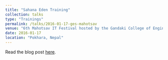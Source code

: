 ```yaml
---
title: "Sahana Eden Training"
collection: talks
type: "Trainings"
permalink: /talks/2016-01-17-ges-mahotsav
venue: "6th Mahotsav IT Festival hosted by the Gandaki College of Engineering and Science (GCES)"
date: 2016-01-17
location: "Pokhara, Nepal"
---
```


Read the blog post [here](https://sahanafoundation.org/gces-nepal-workshop/).
